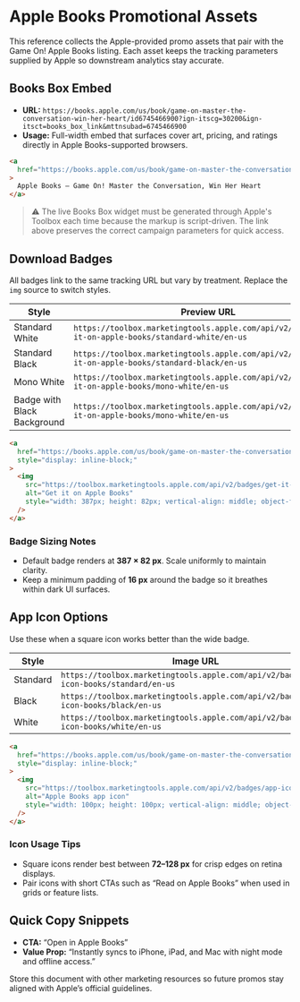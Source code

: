 # Apple Books Promotional Assets

This reference collects the Apple-provided promo assets that pair with the Game On! Apple Books listing. Each asset keeps the tracking parameters supplied by Apple so downstream analytics stay accurate.

## Books Box Embed

- **URL:** `https://books.apple.com/us/book/game-on-master-the-conversation-win-her-heart/id6745466900?ign-itscg=30200&ign-itsct=books_box_link&mttnsubad=6745466900`
- **Usage:** Full-width embed that surfaces cover art, pricing, and ratings directly in Apple Books-supported browsers.

```html
<a
  href="https://books.apple.com/us/book/game-on-master-the-conversation-win-her-heart/id6745466900?ign-itscg=30200&ign-itsct=books_box_link&mttnsubad=6745466900"
>
  Apple Books – Game On! Master the Conversation, Win Her Heart
</a>
```

> ⚠️ The live Books Box widget must be generated through Apple's Toolbox each time because the markup is script-driven. The link above preserves the correct campaign parameters for quick access.

## Download Badges

All badges link to the same tracking URL but vary by treatment. Replace the `img` source to switch styles.

| Style                       | Preview URL                                                                                         |
| --------------------------- | --------------------------------------------------------------------------------------------------- |
| Standard White              | `https://toolbox.marketingtools.apple.com/api/v2/badges/get-it-on-apple-books/standard-white/en-us` |
| Standard Black              | `https://toolbox.marketingtools.apple.com/api/v2/badges/get-it-on-apple-books/standard-black/en-us` |
| Mono White                  | `https://toolbox.marketingtools.apple.com/api/v2/badges/get-it-on-apple-books/mono-white/en-us`     |
| Badge with Black Background | `https://toolbox.marketingtools.apple.com/api/v2/badges/get-it-on-apple-books/mono-white/en-us`     |

```html
<a
  href="https://books.apple.com/us/book/game-on-master-the-conversation-win-her-heart/id6745466900?itscg=30200&itsct=books_box_badge&mttnsubad=6745466900"
  style="display: inline-block;"
>
  <img
    src="https://toolbox.marketingtools.apple.com/api/v2/badges/get-it-on-apple-books/standard-white/en-us"
    alt="Get it on Apple Books"
    style="width: 387px; height: 82px; vertical-align: middle; object-fit: contain;"
  />
</a>
```

### Badge Sizing Notes

- Default badge renders at **387 × 82 px**. Scale uniformly to maintain clarity.
- Keep a minimum padding of **16 px** around the badge so it breathes within dark UI surfaces.

## App Icon Options

Use these when a square icon works better than the wide badge.

| Style    | Image URL                                                                              |
| -------- | -------------------------------------------------------------------------------------- |
| Standard | `https://toolbox.marketingtools.apple.com/api/v2/badges/app-icon-books/standard/en-us` |
| Black    | `https://toolbox.marketingtools.apple.com/api/v2/badges/app-icon-books/black/en-us`    |
| White    | `https://toolbox.marketingtools.apple.com/api/v2/badges/app-icon-books/white/en-us`    |

```html
<a
  href="https://books.apple.com/us/book/game-on-master-the-conversation-win-her-heart/id6745466900?itscg=30200&itsct=books_box_appicon&mttnsubad=6745466900"
  style="display: inline-block;"
>
  <img
    src="https://toolbox.marketingtools.apple.com/api/v2/badges/app-icon-books/standard/en-us"
    alt="Apple Books app icon"
    style="width: 100px; height: 100px; vertical-align: middle; object-fit: contain;"
  />
</a>
```

### Icon Usage Tips

- Square icons render best between **72–128 px** for crisp edges on retina displays.
- Pair icons with short CTAs such as “Read on Apple Books” when used in grids or feature lists.

## Quick Copy Snippets

- **CTA:** “Open in Apple Books”
- **Value Prop:** “Instantly syncs to iPhone, iPad, and Mac with night mode and offline access.”

Store this document with other marketing resources so future promos stay aligned with Apple’s official guidelines.

